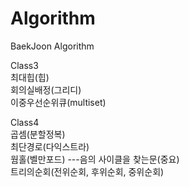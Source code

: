 # Algorithm

BaekJoon Algorithm

Class3  
최대힙(힙)  
회의실배정(그리디)  
이중우선순위큐(multiset)

Class4  
곱셈(분할정복)  
최단경로(다익스트라)  
웜홀(벨만포드) ---음의 사이클을 찾는문(중요)  
트리의순회(전위순회, 후위순회, 중위순회)
